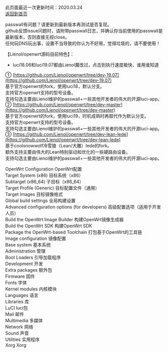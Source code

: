 此页面最近一次更新时间：2020.03.24        
[返回到首页](https://passwallopenwrt.github.io/website/)        

passwall有问题？请更新到最新版本再测试是否复现。           
github反馈issue问题时，请附带passwall日志，并确认你当前使用的passwall是最新版本，否则直接无视close。           
任何玩DNS玩出事，设置不当导致的你认为不好用，觉得垃圾的，请不要使用！       

【Lienol/openwrt源码目前特色】：
* luci18.06和luci19.07都由Lienol魔改过，点击到执行速度极快，谁用谁知道                    

① [https://github.com/Lienol/openwrt/tree/dev-19.07](https://github.com/Lienol/openwrt/tree/dev-19.07)                     
基于官方openwrt的fork，使用luci18，默认分支。        
支持官方openwrt支持的型号设备。            
支持勾选主要由Lienol维护的passwall+一些其他开发者的伟大的开源luci-app。                
② [https://github.com/Lienol/openwrt/tree/dev-master](https://github.com/Lienol/openwrt/tree/dev-master)               
基于官方openwrt的fork，使用luci19，时机成熟时再取代作为默认分支。               
支持官方openwrt支持的型号设备。                  
支持勾选主要由Lienol维护的passwall+一些其他开发者的伟大的开源luci-app。                  
③ [https://github.com/Lienol/openwrt/tree/dev-lean-lede](https://github.com/Lienol/openwrt/tree/dev-lean-lede)             
基于coolsnowwolf冷雪狼（Lean/大雕）lede的fork。                      
额外支持主要由伟大的Lean特别驱动和优化的一些硬路由设备。                  
支持勾选主要由Lienol维护的passwall+一些其他开发者的伟大的开源luci-app。     
       
OpenWrt Configuration OpenWrt配置         
Target System (x86) 目标系统（x86）             
Subtarget (x86_64) 子目标（x86_64）          
Target Profile (Generic) 目标配置文件（通用）            
Target Images 目标镜像格式            
Global build settings 全局构建设置           
Advanced configuration options (for developers) 高级配置选项（适用于开发人员）              
Build the OpenWrt Image Builder 构建OpenWrt镜像生成器                
Build the OpenWrt SDK 构建OpenWrt SDK             
Package the OpenWrt-based Toolchain 打包基于OpenWrt的工具链                
Image configuration 镜像配置                 
Base system 基本系统               
Administration 管理                 
Boot Loaders 引导加载程序             
Development 开发               
Extra packages 额外包               
Firmware 固件               
Fonts 字体                 
Kernel modules 内核模块                 
Languages 语言                 
Libraries 库              
LuCI luci包             
Mail 邮件                   
Multimedia 多媒体                
Network 网络              
Sound 声音                
Utilities 实用程序             
Xorg Xorg                  
